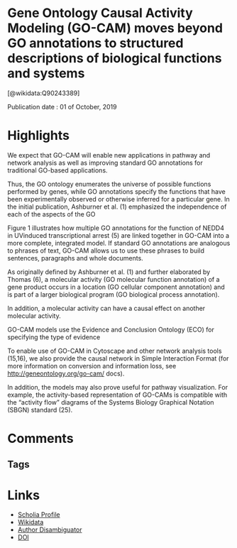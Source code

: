 
Gene Ontology Causal Activity Modeling (GO-CAM) moves beyond GO annotations to structured descriptions of biological functions and systems
==========================================================================================================================================
  
  [@wikidata:Q90243389]  
  
Publication date : 01 of October, 2019  

# Highlights
We expect that GO-CAM will enable
new applications in pathway and network analysis as well as improving standard GO annotations
for traditional GO-based applications.

Thus, the GO ontology enumerates the universe of possible functions performed by genes, while GO
annotations specify the functions that have been experimentally observed or otherwise
inferred for a particular gene. In the initial publication, Ashburner et al. (1) emphasized the
independence of each of the aspects of the GO

Figure 1 illustrates how multiple GO annotations for the function of NEDD4 in UVinduced transcriptional arrest (5) are linked together in GO-CAM into a more complete,
integrated model. If standard GO annotations are analogous to phrases of text, GO-CAM
allows us to use these phrases to build sentences, paragraphs and whole documents.


As originally defined by Ashburner et al. (1) and further
elaborated by Thomas (6), a molecular activity (GO molecular function annotation) of a
gene product occurs in a location (GO cellular component annotation) and is part of a larger
biological program (GO biological process annotation).

In addition, a molecular activity can have a causal effect on another molecular activity. 

GO-CAM models use the Evidence and Conclusion Ontology (ECO) for specifying the type of evidence

To enable use of GO-CAM in Cytoscape and other network
analysis tools (15,16), we also provide the causal network in Simple Interaction Format (for
more information on conversion and information loss, see http://geneontology.org/go-cam/
docs).

In addition, the models may also prove useful for pathway visualization. For
example, the activity-based representation of GO-CAMs is compatible with the “activity
flow” diagrams of the Systems Biology Graphical Notation (SBGN) standard (25).


# Comments

## Tags

# Links
  
 * [Scholia Profile](https://scholia.toolforge.org/work/Q90243389)  
 * [Wikidata](https://www.wikidata.org/wiki/Q90243389)  
 * [Author Disambiguator](https://author-disambiguator.toolforge.org/work_item_oauth.php?id=Q90243389&batch_id=&match=1&author_list_id=&doit=Get+author+links+for+work)  
 * [DOI](https://doi.org/10.1038/S41588-019-0500-1)  
